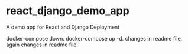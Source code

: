 # react_django_demo_app
A demo app for React and Django Deployment

docker-compose down.
docker-compose up -d.
changes in readme file.
again changes in readme file.

